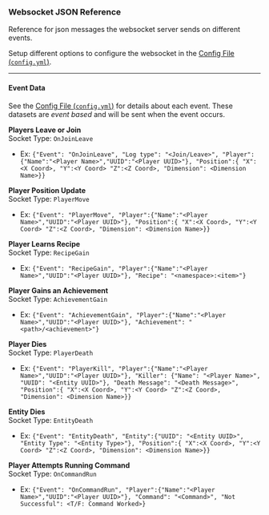 ###  Websocket JSON Reference

Reference for json messages the websocket server sends on different events.

Setup different options to configure the websocket in the [Config File (`config.yml`)](https://github.com/SleepyHead707/MineCord/blob/main/ConfigHelp.md#websocket-config).

___

#### Event Data

See the [Config File (`config.yml`)](https://github.com/SleepyHead707/MineCord/blob/main/ConfigHelp.md#websocket-config) for details about each event. These datasets are *event based* and will be sent when the event occurs.

**Players Leave or Join**  
Socket Type: `OnJoinLeave`
- Ex: `{"Event": "OnJoinLeave", "Log type": "<Join/Leave>", "Player":{"Name":"<Player Name>","UUID":"<Player UUID>"}, "Position":{ "X":<X Coord>, "Y":<Y Coord> "Z":<Z Coord>, "Dimension": <Dimension Name>}}`

**Player Position Update**  
Socket Type: `PlayerMove`
- Ex: `{"Event": "PlayerMove", "Player":{"Name":"<Player Name>","UUID":"<Player UUID>"}, "Position":{ "X":<X Coord>, "Y":<Y Coord> "Z":<Z Coord>, "Dimension": <Dimension Name>}}`

**Player Learns Recipe**  
Socket Type: `RecipeGain`
- Ex: `{"Event": "RecipeGain", "Player":{"Name":"<Player Name>","UUID":"<Player UUID>"}, "Recipe": "<namespace>:<item>"}`

**Player Gains an Achievement**  
Socket Type: `AchievementGain`
- Ex: `{"Event": "AchievementGain", "Player":{"Name":"<Player Name>","UUID":"<Player UUID>"}, "Achievement": "<path>/<achievement>"}`

**Player Dies**  
Socket Type: `PlayerDeath`
- Ex: `{"Event": "PlayerKill", "Player":{"Name":"<Player Name>","UUID":"<Player UUID>"}, "Killer": {"Name": "<Player Name>", "UUID": "<Entity UUID>"}, "Death Message": "<Death Message>", "Position":{ "X":<X Coord>, "Y":<Y Coord> "Z":<Z Coord>, "Dimension": <Dimension Name>}}`

**Entity Dies**  
Socket Type: `EntityDeath`
- Ex: `{"Event": "EntityDeath", "Entity":{"UUID": "<Entity UUID>", "Entity Type": "<Entity Type>"}, "Position":{ "X":<X Coord>, "Y":<Y Coord> "Z":<Z Coord>, "Dimension": <Dimension Name>}}`

**Player Attempts Running Command**  
Socket Type: `OnCommandRun`
- Ex: `{"Event": "OnCommandRun", "Player":{"Name":"<Player Name>","UUID":"<Player UUID>"}, "Command": "<Command>", "Not Successful": <T/F: Command Worked>}`
